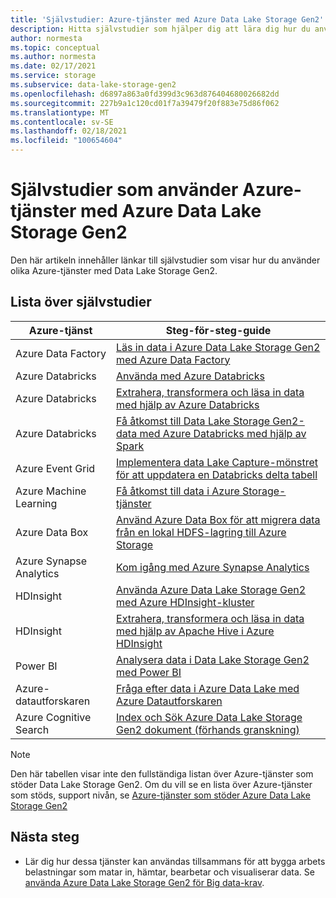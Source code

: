 ```yaml
---
title: 'Självstudier: Azure-tjänster med Azure Data Lake Storage Gen2'
description: Hitta självstudier som hjälper dig att lära dig hur du använder Azure-tjänster med Azure Data Lake Storage Gen2.
author: normesta
ms.topic: conceptual
ms.author: normesta
ms.date: 02/17/2021
ms.service: storage
ms.subservice: data-lake-storage-gen2
ms.openlocfilehash: d6897a863a0fd399d3c963d876404680026682dd
ms.sourcegitcommit: 227b9a1c120cd01f7a39479f20f883e75d86f062
ms.translationtype: MT
ms.contentlocale: sv-SE
ms.lasthandoff: 02/18/2021
ms.locfileid: "100654604"
---
```

# <a name="tutorials-that-use-azure-services-with-azure-data-lake-storage-gen2"></a>Självstudier som använder Azure-tjänster med Azure Data Lake Storage Gen2

Den här artikeln innehåller länkar till självstudier som visar hur du använder olika Azure-tjänster med Data Lake Storage Gen2. 

## <a name="list-of-tutorials"></a>Lista över självstudier

| Azure-tjänst | Steg-för-steg-guide | 
|---------------|-------------------|
| Azure Data Factory | [Läs in data i Azure Data Lake Storage Gen2 med Azure Data Factory](../../data-factory/load-azure-data-lake-storage-gen2.md) |
| Azure Databricks | [Använda med Azure Databricks](https://docs.azuredatabricks.net/data/data-sources/azure/azure-datalake-gen2.html) |
| Azure Databricks | [Extrahera, transformera och läsa in data med hjälp av Azure Databricks](/azure/databricks/scenarios/databricks-extract-load-sql-data-warehouse) |
| Azure Databricks | [Få åtkomst till Data Lake Storage Gen2-data med Azure Databricks med hjälp av Spark](data-lake-storage-use-databricks-spark.md)|
| Azure Event Grid | [Implementera data Lake Capture-mönstret för att uppdatera en Databricks delta tabell](data-lake-storage-events.md) |
| Azure Machine Learning | [Få åtkomst till data i Azure Storage-tjänster](../../machine-learning/how-to-access-data.md) |
| Azure Data Box | [Använd Azure Data Box för att migrera data från en lokal HDFS-lagring till Azure Storage](data-lake-storage-migrate-on-premises-hdfs-cluster.md) |
| Azure Synapse Analytics | [Kom igång med Azure Synapse Analytics](../../synapse-analytics/get-started.md) |
| HDInsight | [Använda Azure Data Lake Storage Gen2 med Azure HDInsight-kluster](../../hdinsight/hdinsight-hadoop-use-data-lake-storage-gen2.md) |
| HDInsight | [Extrahera, transformera och läsa in data med hjälp av Apache Hive i Azure HDInsight](data-lake-storage-tutorial-extract-transform-load-hive.md) |
| Power BI | [Analysera data i Data Lake Storage Gen2 med Power BI](/power-query/connectors/datalakestorage) |
| Azure-datautforskaren | [Fråga efter data i Azure Data Lake med Azure Datautforskaren](/azure/data-explorer/data-lake-query-data) |
| Azure Cognitive Search | [Index och Sök Azure Data Lake Storage Gen2 dokument (förhands granskning)](../../search/search-howto-index-azure-data-lake-storage.md) |

> [!NOTE]
> Den här tabellen visar inte den fullständiga listan över Azure-tjänster som stöder Data Lake Storage Gen2. Om du vill se en lista över Azure-tjänster som stöds, support nivån, se [Azure-tjänster som stöder Azure Data Lake Storage Gen2](data-lake-storage-supported-azure-services.md)

## <a name="next-steps"></a>Nästa steg

- Lär dig hur dessa tjänster kan användas tillsammans för att bygga arbets belastningar som matar in, hämtar, bearbetar och visualiserar data. Se [använda Azure Data Lake Storage Gen2 för Big data-krav](data-lake-storage-data-scenarios.md).
